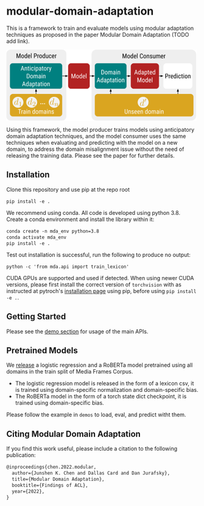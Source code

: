 # modular-domain-adaptation

This is a framework to train and evaluate models using modular adaptation techniques as proposed in the paper Modular Domain Adaptation (TODO add link).

<img src="paradigm-diagram.png" width="500" align='center'>

Using this framework, the model producer trains models using anticipatory domain adaptation techniques, and the model consumer uses the same techniques when evaluating and predicting with the model on a new domain, to address the domain misalignment issue without the need of releasing the training data. Please see the paper for further details.

## Installation

Clone this repository and use pip at the repo root

```
pip install -e .
```

We recommend using conda. All code is developed using python 3.8. Create a conda environment and install the library within it:

```
conda create -n mda_env python=3.8
conda activate mda_env
pip install -e .
```

Test out installation is successful, run the following to produce no output:

```
python -c 'from mda.api import train_lexicon'
```

CUDA GPUs are supported and used if detected. When using newer CUDA versions, please first install the correct version of `torchvision` with as instructed at pytroch's [installation page](https://pytorch.org/get-started/locally/) using pip, before using `pip install -e .`.

## Getting Started

Please see the [demo section](./demo) for usage of the main APIs.

## Pretrained Models

We [release](https://drive.google.com/drive/folders/1mu2k7PpHoR2Xe_Yyh5CSNfe3WWh0F8ft?usp=sharing) a logistic regression and a RoBERTa model pretrained using all domains in the train split of Media Frames Corpus. 

 - The logistic regression model is released in the form of a lexicon csv, it is trained using domain-specific normalization and domain-specific bias.
 - The RoBERTa model in the form of a torch state dict checkpoint, it is trained using domain-specific bias. 

Please follow the example in `demos` to load, eval, and predict witht them. 

## Citing Modular Domain Adaptation

If you find this work useful, please include a citation to the following publication:

```
@inproceedings{chen.2022.modular,
  author={Junshen K. Chen and Dallas Card and Dan Jurafsky},
  title={Modular Domain Adaptation},
  booktitle={Findings of ACL},
  year={2022},
}
```
